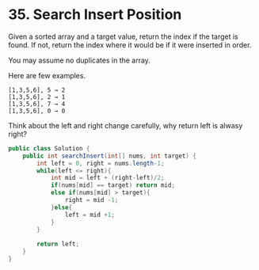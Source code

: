 # 35. Search Insert Position
Given a sorted array and a target value, return the index if the target is found. If not, return the index where it would be if it were inserted in order.

You may assume no duplicates in the array.

Here are few examples.

```
[1,3,5,6], 5 → 2
[1,3,5,6], 2 → 1
[1,3,5,6], 7 → 4
[1,3,5,6], 0 → 0
```
Think about the left and right change carefully, why return left is alwasy right?

```java
public class Solution {
    public int searchInsert(int[] nums, int target) {
        int left = 0, right = nums.length-1;
        while(left <= right){
            int mid = left + (right-left)/2;
            if(nums[mid] == target) return mid;
            else if(nums[mid] > target){
                right = mid -1;
            }else{
                left = mid +1;
            }
        }
        
        return left;
    }
}
```